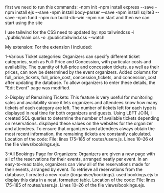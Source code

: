 first we need to run this commands:
-npm init
-npm install express --save
-npm install ejs --save
-npm install body-parser --save
-npm install sqlite3 --save
-npm fund
-npm run build-db-win
-npm run start
and then we can start using the site

I use tailwind for the CSS
need to updated by:
npx tailwindcss -i ./public/main.css -o ./public/tailwind.css --watch

My extension:
For the extension I included:

1-Various Ticket categories: Organizers can specify different ticket categories, such as Full-Price and Concession, with particular costs and availability.
The quantity of full-price and concession tickets, as well as their prices, can now be determined by the event organizers.
Added columns for full_price_tickets, full_price_cost, concession_tickets, and concession_cost after updating the database. To allow organizers to enter these details, the "Edit Event" page was modified.

2-Display of Remaining Tickets: This feature is very useful for monitoring sales and availability since it lets organizers and attendees know how many tickets of each category are left.
The number of tickets left for each type is displayed in real time for both organizers and guests. Using LEFT JOIN, I created SQL queries to determine the number of available tickets depending on reservations. displayed these values on the websites for the organizer and attendees.
To ensure that organizers and attendees always obtain the most recent information, the remaining tickets are constantly calculated.
Location of the code: File: lines 175–185 of routes/users.js. Lines 10–26 of the file views/bookings.ejs.

3-All Bookings Page for Organizers: Organizers are given a new page with all of the reservations for their events, arranged neatly per event. In an easy-to-read table, organizers can view all of the reservations made for their events, arranged by event.
To retrieve all reservations from the database, I created a new route (/organiser/bookings). used bookings.ejs to display this data in a neat, formatted table.
Location of the code: File: lines 175–185 of routes/users.js. Lines 10–26 of the file views/bookings.ejs.
